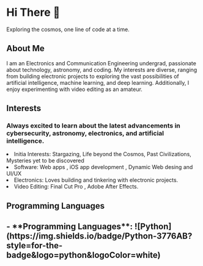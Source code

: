 # Hi There 👋
Exploring the cosmos, one line of code at a time.
<h2>About Me</h2>


I am an Electronics and Communication Engineering undergrad, passionate about technology, astronomy, and coding. My interests are diverse, ranging from building electronic projects to exploring the vast possibilities of artificial intelligence, machine learning, and deep learning. Additionally, I enjoy experimenting with video editing as an amateur.

<h2>Interests</h2>
<h3>Always excited to learn about the latest advancements in cybersecurity, astronomy, electronics, and artificial intelligence.</h3>
<li>Initia Interests: Stargazing, Life beyond the Cosmos, Past Civilizations, Mysteries yet to be discovered</li>
<li>Software: Web apps , iOS app development , Dynamic Web desing and UI/UX</li>
<li>Electronics: Loves building and tinkering with electronic projects.</li>
<li>Video Editing: Final Cut Pro , Adobe After Effects.</li>


<h2>Programming Languages<h2>
- **Programming Languages**:
  ![Python](https://img.shields.io/badge/Python-3776AB?style=for-the-badge&logo=python&logoColor=white)
 
